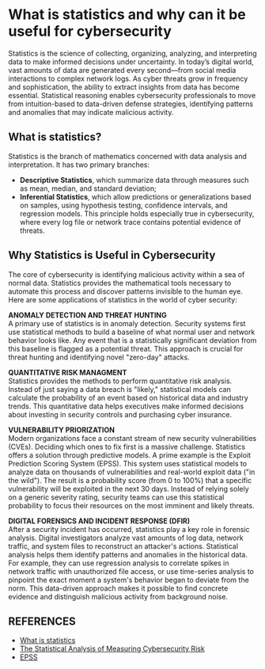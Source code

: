 # What is statistics and why can it be useful for cybersecurity

Statistics is the science of collecting, organizing, analyzing, and interpreting data to make informed decisions under uncertainty. 
In today’s digital world, vast amounts of data are generated every second—from social media interactions to complex network logs. 
As cyber threats grow in frequency and sophistication, the ability to extract insights from data has become essential. 
Statistical reasoning enables cybersecurity professionals to move from intuition-based to data-driven defense strategies, identifying patterns and anomalies that may indicate malicious activity.

## What is statistics?
Statistics is the branch of mathematics concerned with data analysis and interpretation. It has two primary branches:
 - **Descriptive Statistics**, which summarize data through measures such as mean, median, and standard deviation;
 - **Inferential Statistics**, which allow predictions or generalizations based on samples, using hypothesis testing, confidence intervals, and regression models.
This principle holds especially true in cybersecurity, where every log file or network trace contains potential evidence of threats.

## Why Statistics is Useful in Cybersecurity
The core of cybersecurity is identifying malicious activity within a sea of normal data. 
Statistics provides the mathematical tools necessary to automate this process and discover patterns invisible to the human eye.
Here are some applications of statistics in the world of cyber security:

**ANOMALY DETECTION AND THREAT HUNTING** <br>
A primary use of statistics is in anomaly detection. Security systems first use statistical methods to build a baseline of what normal user and network behavior looks like. 
Any event that is a statistically significant deviation from this baseline is flagged as a potential threat. This approach is crucial for threat hunting and identifying novel "zero-day" attacks.

**QUANTITATIVE RISK MANAGMENT** <br>
Statistics provides the methods to perform quantitative risk analysis. Instead of just saying a data breach is "likely," statistical models can calculate the probability of 
an event based on historical data and industry trends. This quantitative data helps executives make informed decisions about investing in security controls and purchasing cyber insurance.

**VULNERABILITY PRIORIZATION** <br>
Modern organizations face a constant stream of new security vulnerabilities (CVEs). Deciding which ones to fix first is a massive challenge. 
Statistics offers a solution through predictive models. A prime example is the Exploit Prediction Scoring System (EPSS). 
This system uses statistical models to analyze data on thousands of vulnerabilities and real-world exploit data ("in the wild"). 
The result is a probability score (from 0 to 100%) that a specific vulnerability will be exploited in the next 30 days. 
Instead of relying solely on a generic severity rating, security teams can use this statistical probability to focus their resources on the most imminent and likely threats.

**DIGITAL FORENSICS AND INCIDENT RESPONSE (DFIR)** <br>
After a security incident has occurred, statistics play a key role in forensic analysis. Digital investigators analyze vast amounts of log data, network traffic, 
and system files to reconstruct an attacker's actions. Statistical analysis helps them identify patterns and anomalies in the historical data. 
For example, they can use regression analysis to correlate spikes in network traffic with unauthorized file access, or use time-series analysis to pinpoint the exact moment 
a system's behavior began to deviate from the norm. This data-driven approach makes it possible to find concrete evidence and distinguish malicious activity from background noise.

## REFERENCES
 - [What is statistics](https://en.wikipedia.org/wiki/Statistics)
 - [The Statistical Analysis of Measuring Cybersecurity Risk](https://www.zengrc.com/blog/the-statistical-analysis-of-measuring-cybersecurity-risk/)
 - [EPSS](https://www.first.org/epss/)
